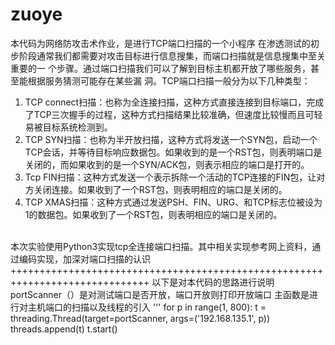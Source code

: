 # zuoye
本代码为网络防攻击术作业，是进行TCP端口扫描的一个小程序
在渗透测试的初步阶段通常我们都需要对攻击目标进行信息搜集，而端口扫描就是信息搜集中至关重要的一
个步骤。通过端口扫描我们可以了解到目标主机都开放了哪些服务，甚至能根据服务猜测可能存在某些漏
洞。TCP端口扫描一般分为以下几种类型：
1. TCP connect扫描：也称为全连接扫描，这种方式直接连接到目标端口，完成了TCP三次握手的过程，这种方式扫描结果比较准确，但速度比较慢而且可轻易被目标系统检测到。
2. TCP SYN扫描：也称为半开放扫描，这种方式将发送一个SYN包，启动一个TCP会话，并等待目标响应数据包。如果收到的是一个RST包，则表明端口是关闭的，而如果收到的是一个SYN/ACK包，则表示相应的端口是打开的。
3. Tcp FIN扫描：这种方式发送一个表示拆除一个活动的TCP连接的FIN包，让对方关闭连接。如果收到了一个RST包，则表明相应的端口是关闭的。
4. TCP XMAS扫描：这种方式通过发送PSH、FIN、URG、和TCP标志位被设为1的数据包。如果收到了一个RST包，则表明相应的端口是关闭的。
</br>
本次实验使用Python3实现tcp全连接端口扫描。其中相关实现参考网上资料，通过编码实现，加深对端口扫描的认识
++++++++++++++++++++++++++++++++++++++++++++++++++++++++++++++++++++++++++++++
以下是对本代码的思路进行说明
portScanner（）是对测试端口是否开放，端口开放则打印开放端口
主函数是进行对主机端口的扫描以及线程的引入
'''
  for p in range(1, 800):
        t = threading.Thread(target=portScanner, args=('192.168.135.1', p))
        threads.append(t)
        t.start()

